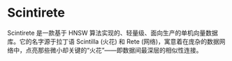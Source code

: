 # Scintirete
Scintirete 是一款基于 HNSW 算法实现的、轻量级、面向生产的单机向量数据库。它的名字源于拉丁语 Scintilla (火花) 和 Rete (网络)，寓意着在庞杂的数据网络中，点亮那些微小却关键的“火花”——即数据间最深层的相似性连接。
